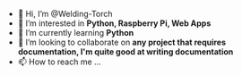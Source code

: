 - 👋 Hi, I’m @Welding-Torch
- 👀 I’m interested in **Python, Raspberry Pi, Web Apps**
- 🌱 I’m currently learning **Python**
- 💞️ I’m looking to collaborate on **any project that requires documentation, I'm quite good at writing documentation**
- 📫 How to reach me ...

<!---
Welding-Torch/Welding-Torch is a ✨ special ✨ repository because its `README.md` (this file) appears on your GitHub profile.
You can click the Preview link to take a look at your changes.
--->
